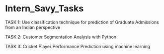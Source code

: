 # Intern_Savy_Tasks

TASK 1:
Use classification technique for prediction of Graduate Admissions from an Indian perspective

TASK 2:
Customer Segmentation Analysis with Python

TASK 3:
Cricket Player Performance Prediction using machine learning
